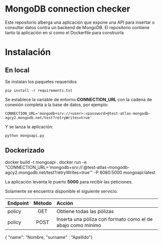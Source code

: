 # MongoDB connection checker

Este repositorio alberga una aplicación que expone una API para insertar o consultar datos contra un backend de MongoDB. El repositorio contiene tanto la aplicación en sí como el Dockerfile para construirla

# Instalación
## En local
Se instalan los paquetes requeridos
```
pip install -r requirements.txt
```
Se establece la variable de entorno **CONNECTION_URL** con la cadena de conexión completa a la base de datos, por ejemplo:
```
CONNECTION_URL='mongodb+srv://<user>:<password>@test-atlas-mongodb-agcy2.mongodb.net/test?retryWrites=true'

```
Y se lanza la aplicación:
```
python mongoapi.py
```
## Dockerizado
docker build -t mongoapi .
docker run -e "CONNECTION_URL='mongodb+srv://<user>:<password>@test-atlas-mongodb-agcy2.mongodb.net/test?retryWrites=true'" -P 8080:5000 mongoapi:latest

La aplicación levanta le puerto **5000** para recibir las peticiones.

Solamente se encuentra disponible el siguiente servicio:

| Endpoint| Método | Acción  |
|---------|:------:|:--------|
| policy  | GET    | Obtiene todas las pólizas |
| policy  | POST   | Inserta una póliza con formato como el de abajo como mínimo |

{ "name": "Nombre, "surname" : "Apellido"}
